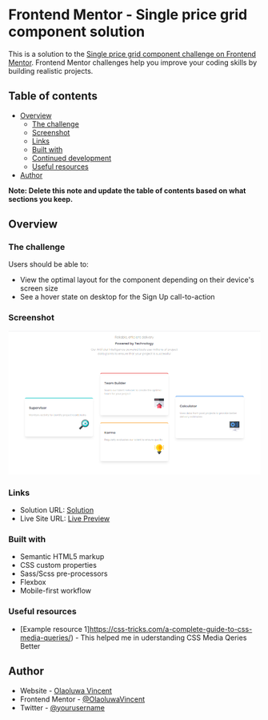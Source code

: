 # Frontend Mentor - Single price grid component solution

This is a solution to the
[Single price grid component challenge on Frontend Mentor](https://www.frontendmentor.io/challenges/single-price-grid-component-5ce41129d0ff452fec5abbbc).
Frontend Mentor challenges help you improve your coding skills by building
realistic projects.

## Table of contents

-   [Overview](#overview)
    -   [The challenge](#the-challenge)
    -   [Screenshot](#screenshot)
    -   [Links](#links)
    -   [Built with](#built-with)
    -   [Continued development](#continued-development)
    -   [Useful resources](#useful-resources)
-   [Author](#author)

**Note: Delete this note and update the table of contents based on what sections
you keep.**

## Overview

### The challenge

Users should be able to:

-   View the optimal layout for the component depending on their device's screen
    size
-   See a hover state on desktop for the Sign Up call-to-action

### Screenshot

![](./design/desktop.png)

### Links

-   Solution URL:
    [Solution](https://www.frontendmentor.io/solutions/html5-scsssass-flexboss-SQUWxBVBfq)
-   Live Site URL:
    [Live Preview](https://olaoluwavincent.github.io/single-price-grid-component-master/)

### Built with

-   Semantic HTML5 markup
-   CSS custom properties
-   Sass/Scss pre-processors
-   Flexbox
-   Mobile-first workflow

### Useful resources

-   [Example resource
    1]https://css-tricks.com/a-complete-guide-to-css-media-queries/) - This
    helped me in uderstanding CSS Media Qeries Better

## Author

-   Website - [Olaoluwa Vincent](https://olaoluwa-portfolio.vercel.app)
-   Frontend Mentor -
    [@OlaoluwaVincent](https://www.frontendmentor.io/profile/OlaoluwaVincent)
-   Twitter - [@yourusername](https://www.twitter.com/yourusername)
